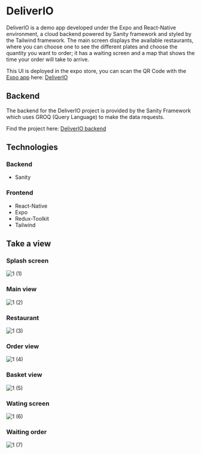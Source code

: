 # DeliverIO

DeliverIO is a demo app developed under the Expo and React-Native environment, a cloud backend powered by Sanity framework and styled by the Tailwind framework.
The main screen displays the available restaurants, where you can choose one to see the different plates and choose the quantity you want to order; it has a waiting screen and a map that shows the time your order will take to arrive.

This UI is deployed in the expo store, you can scan the QR Code with the [Expo app](https://expo.dev/client) here: [DeliverIO](https://expo.dev/@cristopxer/deliverio)

## Backend

The backend for the DeliverIO project is provided by the Sanity Framework which uses GROQ (Query Language) to make the data requests.

Find the project here: [DeliverIO backend](https://github.com/Cristopxer/deliverioAPI)

## Technologies

### Backend

* Sanity

### Frontend

* React-Native
* Expo
* Redux-Toolkit
* Tailwind

## Take a view

### Splash screen

![1 (1)](https://user-images.githubusercontent.com/49459233/213342950-3ef2bddb-0ad7-4265-87b1-396f94b7cafd.png)


### Main view

![1 (2)](https://user-images.githubusercontent.com/49459233/213342961-f9a7f3df-aca2-4dbc-a7c4-c6110734e91a.png)


### Restaurant

![1 (3)](https://user-images.githubusercontent.com/49459233/213342980-572ef6d6-c90a-4c9a-898c-aa0920d8b10d.png)


### Order view

![1 (4)](https://user-images.githubusercontent.com/49459233/213342989-0bf5e41d-131a-4a6d-abf0-3ef04f1c5b1e.png)


### Basket view

![1 (5)](https://user-images.githubusercontent.com/49459233/213343002-7946c6c0-2ddc-4fd0-8643-39b9182298d6.png)


### Wating screen

![1 (6)](https://user-images.githubusercontent.com/49459233/213343016-f4821a2d-7975-433f-b34a-013d2f0cb67b.png)


### Waiting order

![1 (7)](https://user-images.githubusercontent.com/49459233/213343031-ce31fa8e-e3ec-47a3-81bf-ef716fbb409c.png)

